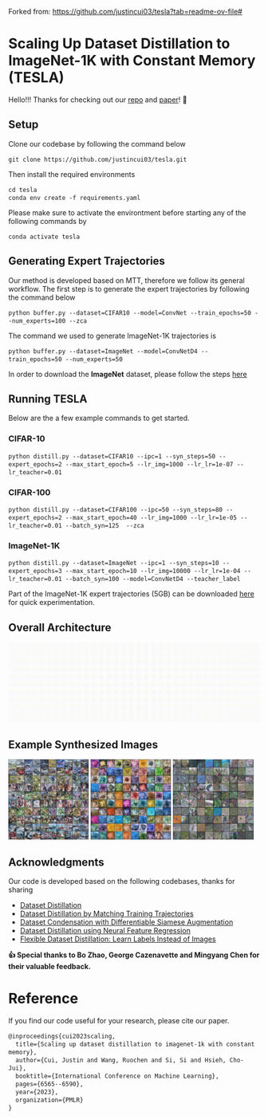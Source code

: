 Forked from: https://github.com/justincui03/tesla?tab=readme-ov-file#

# Scaling Up Dataset Distillation to ImageNet-1K with Constant Memory (TESLA)
Hello!!! Thanks for checking out our [repo](https://github.com/justincui03/tesla) and [paper](https://arxiv.org/abs/2211.10586)! 🍻



## Setup
Clone our codebase by following the command below
```
git clone https://github.com/justincui03/tesla.git
``` 

Then install the required environments
```
cd tesla
conda env create -f requirements.yaml
```
Please make sure to activate the environtment before starting any of the following commands by 
```
conda activate tesla
```

## Generating Expert Trajectories
Our method is developed based on MTT, therefore we follow its general workflow. The first step is to generate the expert trajectories by following the command below
```
python buffer.py --dataset=CIFAR10 --model=ConvNet --train_epochs=50 --num_experts=100 --zca
```

The command we used to generate ImageNet-1K trajectories is 
```
python buffer.py --dataset=ImageNet --model=ConvNetD4 --train_epochs=50 --num_experts=50
```
In order to download the **ImageNet** dataset, please follow the steps [here](https://www.image-net.org/download.php)

## Running TESLA
Below are the a few example commands to get started.
### CIFAR-10
```
python distill.py --dataset=CIFAR10 --ipc=1 --syn_steps=50 --expert_epochs=2 --max_start_epoch=5 --lr_img=1000 --lr_lr=1e-07 --lr_teacher=0.01
```
### CIFAR-100
```
python distill.py --dataset=CIFAR100 --ipc=50 --syn_steps=80 --expert_epochs=2 --max_start_epoch=40 --lr_img=1000 --lr_lr=1e-05 --lr_teacher=0.01 --batch_syn=125  --zca
```
### ImageNet-1K
```
python distill.py --dataset=ImageNet --ipc=1 --syn_steps=10 --expert_epochs=3 --max_start_epoch=10 --lr_img=10000 --lr_lr=1e-04 --lr_teacher=0.01 --batch_syn=100 --model=ConvNetD4 --teacher_label
```
Part of the ImageNet-1K expert trajectories (5GB) can be downloaded [here](https://drive.google.com/file/d/1fGSX-3sEqe4OumlfjBYU161FHQ_UCZAW/view?usp=drive_link) for quick experimentation.

## Overall Architecture
![Overall architecture](https://github.com/justincui03/tesla/blob/main/resources/overview.gif)

## Example Synthesized Images
<div>
  <img src="resources/cifar-10.png" width="32%" />
  <img src="resources/cifar-100.png" width="32%" /> 
  <img src="resources/imagenet-1k.png" width="32%" />
  <!-- <p style="width:32%;float:left;min-width:100px;text-align:center"> -->
  <!-- CIFAR-10 </p> -->
  <!-- <p style="width:32%;float:left;min-width:100px;text-align:center">CIFAR-100 </p>
  <p style="width:32%;float:right;min-width:100px;text-align:center">ImageNet-1K </p> -->
</div>
                           



## Acknowledgments
Our code is developed based on the following codebases, thanks for sharing
* [Dataset Distillation](https://github.com/SsnL/dataset-distillation)
* [Dataset Distillation by Matching Training Trajectories](https://github.com/GeorgeCazenavette/mtt-distillation)
* [Dataset Condensation with Differentiable Siamese Augmentation](https://github.com/VICO-UoE/DatasetCondensation)
* [Dataset Distillation using Neural Feature Regression](https://github.com/yongchao97/FRePo)
* [Flexible Dataset Distillation: Learn Labels Instead of Images](https://github.com/ondrejbohdal/label-distillation)

**👍 Special thanks to Bo Zhao, 
George Cazenavette and Mingyang Chen for their valuable feedback.**

# Reference
If you find our code useful for your research, please cite our paper.
```
@inproceedings{cui2023scaling,
  title={Scaling up dataset distillation to imagenet-1k with constant memory},
  author={Cui, Justin and Wang, Ruochen and Si, Si and Hsieh, Cho-Jui},
  booktitle={International Conference on Machine Learning},
  pages={6565--6590},
  year={2023},
  organization={PMLR}
}
```




